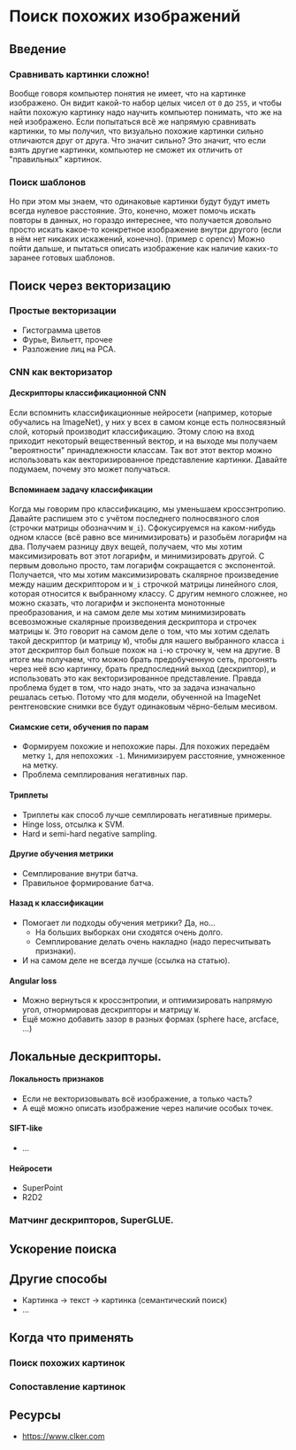 # Поиск похожих изображений

## Введение
### Сравнивать картинки сложно!
Вообще говоря компьютер понятия не имеет, что на картинке изображено. Он видит какой-то набор целых чисел от `0` до `255`, и чтобы найти похожую картинку надо научить компьютер понимать, что же на ней изображено. Если попытаться всё же напрямую сравнивать картинки, то мы получил, что визуально похожие картинки сильно отличаются друг от друга. Что значит сильно? Это значит, что если взять другие картинки, компьютер не сможет их отличить от "правильных" картинок.

### Поиск шаблонов
Но при этом мы знаем, что одинаковые картинки будут будут иметь всегда нулевое расстояние. Это, конечно, может помочь искать повторы в данных, но гораздо интереснее, что получается довольно просто искать какое-то конкретное изображение внутри другого (если в нём нет никаких искажений, конечно). (пример с opencv)
Можно пойти дальше, и пытаться описать изображение как наличие каких-то заранее готовых шаблонов.

## Поиск через векторизацию

### Простые векторизации

 * Гистограмма цветов
 * Фурье, Вильетт, прочее
 * Разложение лиц на PCA.

### CNN как векторизатор

#### Дескрипторы классификационной CNN
Если вспомнить классификационные нейросети (например, которые обучались на ImageNet), у них у всех в самом конце есть полносвязный слой, который производит классификацию. Этому слою на вход приходит некоторый вещественный вектор, и на выходе мы получаем "вероятности" принадлежности классам. Так вот этот вектор можно использовать как векторизированное представление картинки. Давайте подумаем, почему это может получаться.

#### Вспоминаем задачу классификации
Когда мы говорим про классификацию, мы уменьшаем кроссэнтропию. Давайте распишем это с учётом последнего полносвязного слоя (строчки матрицы обозначчим `W_i`). Сфокусируемся на каком-нибудь одном классе (всё равно все минимизировать) и разобьём логарифм на два. Получаем разницу двух вещей, получаем, что мы хотим максимизировать вот этот логарифм, и минимизировать другой. С первым довольно просто, там логарифм сокращается с экспонентой. Получается, что мы хотим максимизировать скалярное произведение между нашим дескриптором и `W_i` строчкой матрицы линейного слоя, которая относится к выбранному классу. С другим немного сложнее, но можно сказать, что логарифм и экспонента монотонные преобразования, и на самом деле мы хотим минимизировать всевозможные скалярные произведения дескриптора и строчек матрицы `W`. 
Это говорит на самом деле о том, что мы хотим сделать такой дескриптор (и матрицу `W`), чтобы для нашего выбранного класса `i` этот дескриптор был больше похож на `i`-ю строчку `W`, чем на другие.
В итоге мы получаем, что можно брать предобученную сеть, прогонять через неё всю картинку, брать предпоследний выход (дескриптор), и использовать это как векторизированное представление. Правда проблема будет в том, что надо знать, что за задача изначально решалась сетью. Потому что для модели, обученной на ImageNet рентгеновские снимки все будут одинаковым чёрно-белым месивом.

#### Сиамские сети, обучения по парам
 * Формируем похожие и непохожие пары. Для похожих передаём метку `1`, для непохожих `-1`. Минимизируем расстояние, умноженное на метку.
 * Проблема семплирования негативных пар.

#### Триплеты
 * Триплеты как способ лучше семплировать негативные примеры.
 * Hinge loss, отсылка к SVM.
 * Hard и semi-hard negative sampling.

#### Другие обучения метрики
 * Семплирование внутри батча.
 * Правильное формирование батча.

#### Назад к классификации
 * Помогает ли подходы обучения метрики? Да, но...
   * На больших выборках они сходятся очень долго.
   * Семплирование делать очень накладно (надо пересчитывать признаки).
 * И на самом деле не всегда лучше (ссылка на статью).

#### Angular loss
 * Можно вернуться к кроссэнтропии, и оптимизировать напрямую угол, отнормировав дескрипторы и матрицу `W`.
 * Ещё можно добавить зазор в разных формах (sphere hace, arcface, ...)

## Локальные дескрипторы.

#### Локальность признаков
 * Если не векторизовывать всё изображение, а только часть?
 * А ещё можно описать изображение через наличие особых точек.

#### SIFT-like
 * ...

#### Нейросети
 * SuperPoint
 * R2D2

### Матчинг дескрипторов, SuperGLUE.

## Ускорение поиска

## Другие способы

 * Картинка -> текст -> картинка (семантический поиск)
 * ...

## Когда что применять

### Поиск похожих картинок

### Сопоставление картинок

## Ресурсы

 * https://www.clker.com
